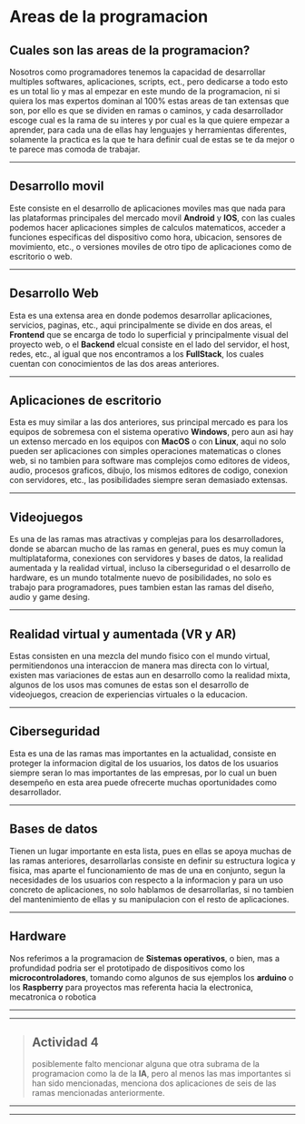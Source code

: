 # Areas de la programacion

## Cuales son las areas de la programacion?

Nosotros como programadores tenemos la capacidad de desarrollar multiples softwares, aplicaciones, scripts, ect., pero dedicarse a todo esto es un total lio y mas al empezar en este mundo de la programacion, ni si quiera los mas expertos dominan al 100% estas areas de tan extensas que son, por ello es que se dividen en ramas o caminos, y cada desarrollador escoge cual es la rama de su interes y por cual es la que quiere empezar a aprender, para cada una de ellas hay lenguajes y herramientas diferentes, solamente la practica es la que te hara definir cual de estas se te da mejor o te parece mas comoda de trabajar.

---

## Desarrollo movil

Este consiste en el desarrollo de aplicaciones moviles mas que nada para las plataformas principales del mercado movil **Android** y **IOS**, con las cuales podemos hacer aplicaciones simples de calculos matematicos, acceder a funciones especificas del dispositivo como hora, ubicacion, sensores de movimiento, etc., o versiones moviles de otro tipo de aplicaciones como de escritorio o web.

---

## Desarrollo Web

Esta es una extensa area en donde podemos desarrollar aplicaciones, servicios, paginas, etc., aqui principalmente se divide en dos areas, el **Frontend** que se encarga de todo lo superficial y principalmente visual del proyecto web, o el **Backend** elcual consiste en el lado del servidor, el host, redes, etc., al igual que nos encontramos a los **FullStack**, los cuales cuentan con conocimientos de las dos areas anteriores.

---

## Aplicaciones de escritorio

Esta es muy similar a las dos anteriores, sus principal mercado es para los equipos de sobremesa con el sistema operativo **Windows**, pero aun asi hay un extenso mercado en los equipos con **MacOS** o con **Linux**, aqui no solo pueden ser aplicaciones con simples operaciones matematicas o clones web, si no tambien para software mas complejos como editores de videos, audio, procesos graficos, dibujo, los mismos editores de codigo, conexion con servidores, etc., las posibilidades siempre seran demasiado extensas.

---

## Videojuegos

Es una de las ramas mas atractivas y complejas para los desarrolladores, donde se abarcan mucho de las ramas en general, pues es muy comun la multiplataforma, conexiones con servidores y bases de datos, la realidad aumentada y la realidad virtual, incluso la ciberseguridad o el desarrollo de hardware, es un mundo totalmente nuevo de posibilidades, no solo es trabajo para programadores, pues tambien estan las ramas del diseño, audio y game desing.

---

## Realidad virtual y aumentada (**VR** y **AR**)

Estas consisten en una mezcla del mundo fisico con el mundo virtual, permitiendonos una interaccion de manera mas directa con lo virtual, existen mas variaciones de estas aun en desarrollo como la realidad mixta, algunos de los usos mas comunes de estas son el desarrollo de videojuegos, creacion de experiencias virtuales o la educacion.

---

## Ciberseguridad

Esta es una de las ramas mas importantes en la actualidad, consiste en proteger la informacion digital de los usuarios, los datos de los usuarios siempre seran lo mas importantes de las empresas, por lo cual un buen desempeño en esta area puede ofrecerte muchas oportunidades como desarrollador.

---

## Bases de datos

Tienen un lugar importante en esta lista, pues en ellas se apoya muchas de las ramas anteriores, desarrollarlas consiste en definir su estructura logica y fisica, mas aparte el funcionamiento de mas de una en conjunto, segun la necesidades de los usuarios con respecto a la informacion y para un uso concreto de aplicaciones, no solo hablamos de desarrollarlas, si no tambien del mantenimiento de ellas y su manipulacion con el resto de aplicaciones.

---

## Hardware

Nos referimos a la programacion de **Sistemas operativos**, o bien, mas a profundidad podria ser el prototipado de dispositivos como los **microcontroladores**, tomando como algunos de sus ejemplos los **arduino** o los **Raspberry** para proyectos mas referenta hacia la electronica, mecatronica o robotica

---

---

> ## Actividad 4
>
> posiblemente falto mencionar alguna que otra subrama de la programacion como la de la **IA**, pero al menos las mas importantes si han sido mencionadas, menciona dos aplicaciones de seis de las ramas mencionadas anteriormente.

---

---
